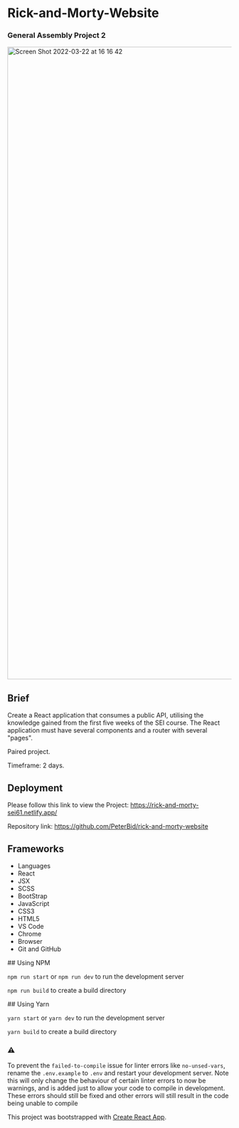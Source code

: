 # Rick-and-Morty-Website

### General Assembly Project 2

<img width="1423" alt="Screen Shot 2022-03-22 at 16 16 42" src="https://user-images.githubusercontent.com/91087641/159525827-4ce2dbac-e8ca-4cc8-9b59-320d92192c95.png">


## Brief 

Create a React application that consumes a public API, utilising the knowledge gained from the first five weeks of the SEI course. The React application must have several components and a router with several "pages".

Paired project. 

Timeframe: 2 days.



## Deployment
Please follow this link to view the Project: https://rick-and-morty-sei61.netlify.app/

Repository link: https://github.com/PeterBid/rick-and-morty-website

## Frameworks

* Languages
* React
* JSX
* SCSS
* BootStrap
* JavaScript
* CSS3
* HTML5
* VS Code
* Chrome
* Browser
* Git and GitHub    




## Using NPM

`npm run start` or `npm run dev`  to run the development server

`npm run build` to create a build directory

## Using Yarn

`yarn start` or `yarn dev`  to run the development server

`yarn build` to create a build directory

### ⚠️

To prevent the `failed-to-compile` issue for linter errors like `no-unsed-vars`, rename the `.env.example` to `.env` and restart your development server. Note this will only change the behaviour of certain linter errors to now be warnings, and is added just to allow your code to compile in development. These errors should still be fixed and other errors will still result in the code being unable to compile

This project was bootstrapped with [Create React App](https://github.com/facebook/create-react-app).

